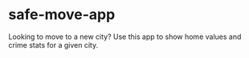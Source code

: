 # safe-move-app
Looking to move to a new city? Use this app to show home values and crime stats for a given city.
